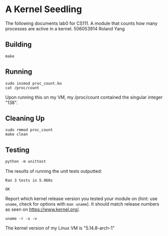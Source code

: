 # A Kernel Seedling
The following documents lab0 for CS111. A module that counts how many processes are active in a kernel.
506053914 Roland Yang

## Building
```shell
make
```

## Running
```shell
sudo insmod proc_count.ko
cat /proc/count
```
Upon running this on my VM, my /proc/count contained the singular integer "138".

## Cleaning Up
```shell
sudo rmmod proc_count
make clean
```

## Testing
```python
python -m unittest
```
The results of running the unit tests outputted:
```shell
Ran 3 tests in 5.960s

OK
```

Report which kernel release version you tested your module on
(hint: use `uname`, check for options with `man uname`).
It should match release numbers as seen on https://www.kernel.org/.

```shell
uname -r -s -v
```
The kernel version of my Linux VM is "5.14.8-arch-1"